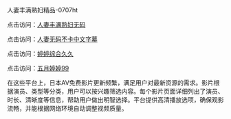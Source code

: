 人妻丰满熟妇精品-0707ht


点击访问：<a href="https://bered.pages.dev/">人妻丰满熟妇无码</a>

点击访问：<a href="https://bsdf-5f5.pages.dev/">人妻无码不卡中文字幕</a>

点击访问：<a href="https://fdhf-454.pages.dev/">婷婷综合久久</a>

点击访问：<a href="https://gfd-5xg.pages.dev/">五月婷婷99</a>

在这些平台上，日本AV免费影片更新频繁，满足用户对最新资源的需求。影片根据演员、类型等分类，用户可以按兴趣筛选内容。每个影片页面详细列出了演员、时长、清晰度等信息，帮助用户做出明智选择。平台提供高清播放选项，确保观影流畅，并能根据网络环境自动调整视频质量。

<span style="display:none;">[Canonical link](https://github.com/hehe20250707/hehe15 ）</span>
